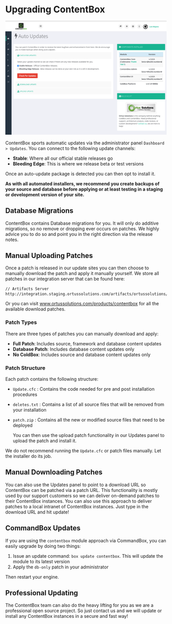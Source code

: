 # Upgrading ContentBox

![udpates](../../.gitbook/assets/updates.png)

ContentBox sports automatic updates via the administrator panel `Dashboard > Updates`. You can connect to the following update channels:

* **Stable**: Where all our official stable releases go
* **Bleeding Edge**: This is where we release beta or test versions

Once an auto-update package is detected you can then opt to install it.

**As with all automated installers, we recommend you create backups of your source and database before applying or at least testing in a staging or development version of your site.**

## Database Migrations

ContentBox contains Database migrations for you. It will only do additive migrations, so no remove or dropping ever occurs on patches. We highly advice you to do so and point you in the right direction via the release notes.

## Manual Uploading Patches

Once a patch is released in our update sites you can then choose to manually download the patch and apply it manually yourself. We store all patches in our integration server that can be found here:

```text
// Artifacts Server
http://integration.staging.ortussolutions.com/artifacts/ortussolutions/contentbox/
```

Or you can visit www.ortussolutions.com/products/contentbox for all the available download patches.

### Patch Types

There are three types of patches you can manually download and apply:

* **Full Patch**: Includes source, framework and database content updates
* **Database Patch**: Includes database content updates only
* **No ColdBox**: Includes source and database content updates only

### Patch Structure

Each patch contains the following structure:

* `Update.cfc`  : Contains the code needed for pre and post installation procedures
* `deletes.txt` : Contains a list of all source files that will be removed from your installation
* `patch.zip` : Contains all the new or modified source files that need to be deployed

  You can then use the upload patch functionality in our Updates panel to upload the patch and install it.

We do not recommend running the `Update.cfc` or patch files manually. Let the installer do its job.

## Manual Downloading Patches

You can also use the Updates panel to point to a download URL so ContentBox can be patched via a patch URL. This functionality is mostly used by our support customers so we can deliver on-demand patches to their ContentBox instances. You can also use this approach to deliver patches to a local intranet of ContentBox instances. Just type in the download URL and hit update!

## CommandBox Updates

If you are using the `contentbox` module approach via CommandBox, you can easily upgrade by doing two things:

1. Issue an update command: `box update contentbox`. This will update the module to its latest version
2. Apply the `db-only` patch in your administrator

Then restart your engine.

## Professional Updating

The ContentBox team can also do the heavy lifting for you as we are a professional open source project. So just contact us and we will update or install any ContentBox instances in a secure and fast way!

